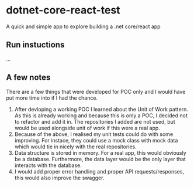 # dotnet-core-react-test
A quick and simple app to explore building a .net core/react app

## Run instuctions
...

## A few notes
There are a few things that were developed for POC only and I would have put more time into if I had the chance. 
1. After devloping a working POC I learned about the Unit of Work pattern. As this is already working and because this is only a POC, I decided not to refactor and add it in. The repositories I added are not used, but would be used alongside unit of work if this were a real app. 
2. Because of the above, I realised my unit tests could do with some improving. For instace, they could use a mock class with mock data which would tie in nicely with the real repositories.
3. Data structure is stored in memory. For a real app, this would obviously be a database. Furthermore, the data layer would be the only layer that interacts with the database.
4. I would add proper error handling and proper API requests/responses, this would also improve the swagger.